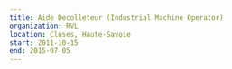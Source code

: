 ```yaml
---
title: Aide Decolleteur (Industrial Machine Operator)
organization: RVL
location: Cluses, Haute-Savoie
start: 2011-10-15
end: 2015-07-05
---
```

